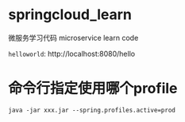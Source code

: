 # springcloud_learn
微服务学习代码  microservice learn code

`helloworld`: http://localhost:8080/hello



# 命令行指定使用哪个profile

```
java -jar xxx.jar --spring.profiles.active=prod
```

